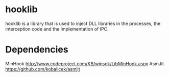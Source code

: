# hooklib
hooklib is a library that is used to inject DLL libraries in the processes, the interception code and the implementation of IPC.

# Dependencies
MinHook http://www.codeproject.com/KB/winsdk/LibMinHook.aspx
AsmJit https://github.com/kobalicek/asmjit
